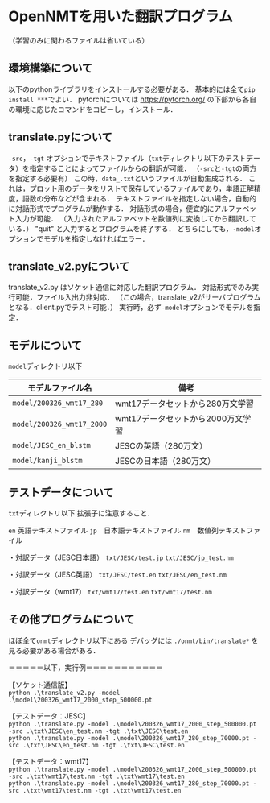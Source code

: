 # OpenNMTを用いた翻訳プログラム
（学習のみに関わるファイルは省いている）

## 環境構築について
以下のpythonライブラリをインストールする必要がある．
基本的には全て`pip install ***`でよい．
pytorchについては https://pytorch.org/ の下部から各自の環境に応じたコマンドをコピーし，インストール．

## translate.pyについて
`-src`，`-tgt` オプションでテキストファイル（`txt`ディレクトリ以下のテストデータ）を指定することによってファイルからの翻訳が可能．
（`-src`と`-tgt`の両方を指定する必要有）
この時，`data_.txt`というファイルが自動生成される．
これは，プロット用のデータをリストで保存しているファイルであり，単語正解精度，語数の分布などが含まれる．
テキストファイルを指定しない場合，自動的に対話形式でプログラムが動作する．
対話形式の場合，便宜的にアルファベット入力が可能．
（入力されたアルファベットを数値列に変換してから翻訳している．）
"quit" と入力するとプログラムを終了する．
どちらにしても，`-model`オプションでモデルを指定しなければエラー．



## translate_v2.pyについて
translate_v2.py はソケット通信に対応した翻訳プログラム．
対話形式でのみ実行可能，ファイル入出力非対応．
（この場合，translate_v2がサーバプログラムとなる．client.pyでテスト可能．）
実行時，必ず`-model`オプションでモデルを指定．



## モデルについて
`model`ディレクトリ以下

|  モデルファイル名  |  備考  |
|  ----  |  ----  |
|  `model/200326_wmt17_280`  |  wmt17データセットから280万文学習  |
|  `model/200326_wmt17_2000` |  wmt17データセットから2000万文学習 |
|  `model/JESC_en_blstm`    |  JESCの英語（280万文）  |
|  `model/kanji_blstm`       |  JESCの日本語（280万文）  |


## テストデータについて
`txt`ディレクトリ以下
拡張子に注意すること．

`en`  英語テキストファイル
`jp`　日本語テキストファイル
`nm`　数値列テキストファイル

・対訳データ（JESC日本語）
`txt/JESC/test.jp`
`txt/JESC/jp_test.nm`

・対訳データ（JESC英語）
`txt/JESC/test.en`
`txt/JESC/en_test.nm`

・対訳データ（wmt17）
`txt/wmt17/test.en`
`txt/wmt17/test.nm`



## その他プログラムについて
ほぼ全て`onmt`ディレクトリ以下にある
デバッグには `./onmt/bin/translate*` を見る必要がある場合がある．


＝＝＝＝＝以下，実行例＝＝＝＝＝＝＝＝＝＝＝

【ソケット通信版】
<br>
`python .\translate_v2.py -model .\model\200326_wmt17_2000_step_500000.pt`


【テストデータ：JESC】
<br>
`python .\translate.py -model .\model\200326_wmt17_2000_step_500000.pt -src .\txt\JESC\en_test.nm -tgt .\txt\JESC\test.en`
<br>
`python .\translate.py -model .\model\200326_wmt17_280_step_70000.pt -src .\txt\JESC\en_test.nm -tgt .\txt\JESC\test.en`


【テストデータ：wmt17】
<br>
`python .\translate.py -model .\model\200326_wmt17_2000_step_500000.pt -src .\txt\wmt17\test.nm -tgt .\txt\wmt17\test.en`
<br>
`python .\translate.py -model .\model\200326_wmt17_280_step_70000.pt -src .\txt\wmt17\test.nm -tgt .\txt\wmt17\test.en`
